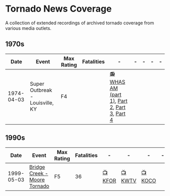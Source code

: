# Tornado News Coverage

A collection of extended recordings of archived tornado coverage from various media outlets. 

## 1970s

| Date       | Event              | Max Rating | Fatalities | - | - | - | - | - |
| -----------| ------------------ | ---------- | ---------- | - | - | - | - | - |
| 1974-04-03 | Super Outbreak - Louisville, KY | F4 |    | [📻 WHAS AM (part 1)](https://www.youtube.com/watch?v=5orxm6fDKWQ), [Part 2](https://www.youtube.com/watch?v=P08-MwC53M0&list=PL6gRgnNf7ghd6cNKgxq9Q52jOrwwB_lRv), [Part 3](https://www.youtube.com/watch?v=Cv3Ouc82R0o), [Part 4](https://www.youtube.com/watch?v=RkGs6xGB8Eg) | | |


## 1990s

| Date       | Event              | Max Rating | Fatalities | - | - | - | - | - |
| -----------| ------------------ | ---------- | ---------- | - | - | - | - | - |
| 1999-05-03 | [Bridge Creek - Moore Tornado](https://en.wikipedia.org/wiki/1999_Bridge_Creek–Moore_tornado) | F5 | 36 | [📺 KFOR](https://www.youtube.com/watch?v=SspJqjf5gyI) | [📺 KWTV](https://www.youtube.com/watch?v=KNIDjqts27E) | [📺 KOCO](https://www.youtube.com/watch?v=RGiI7DzpFmg) | |


